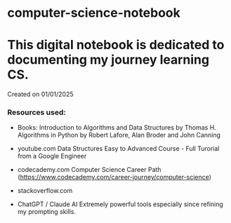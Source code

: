 # computer-science-notebook



<h1>This digital notebook is dedicated to documenting my journey learning CS.</h1>


Created on 01/01/2025


<h3>Resources used:</h3>

- Books:
Introduction to Algorithms and Data Structures by Thomas H.
Algorithms in Python by Robert Lafore, Alan Broder and John Canning

- youtube.com
Data Structures Easy to Advanced Course - Full Turorial from a Google Engineer

- codecademy.com
Computer Science Career Path (https://www.codecademy.com/career-journey/computer-science)

- stackoverflow.com

- ChatGPT / Claude AI
Extremely powerful tools especially since refining my prompting skills.

